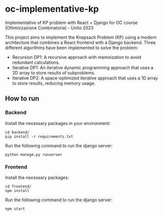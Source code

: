 # oc-implementative-kp
Implementative of KP problem with React + Django for OC course (Ottimizzazione Combinatoria) - Unito 2023

This project aims to implement the Knapsack Problem (KP) using a modern architecture that combines a React frontend with a Django backend. Three different algorithms have been implemented to solve the problem:

- Recursion DP1: A recursive approach with memoization to avoid redundant calculations.
- Iterative DP1: An iterative dynamic programming approach that uses a 2D array to store results of subproblems.
- Iterative DP2: A space-optimized iterative approach that uses a 1D array to store results, reducing memory usage.

## How to run

### Backend
Install the necessary packages in your environment:
```
cd backend/
pip install -r requirements.txt
```

Run the following command to run the django server:
```
python manage.py runserver
```

### Frontend
Install the necessary packages:
```
cd frontend/
npm install
```

Run the following command to run the django server:
```
npm start
```